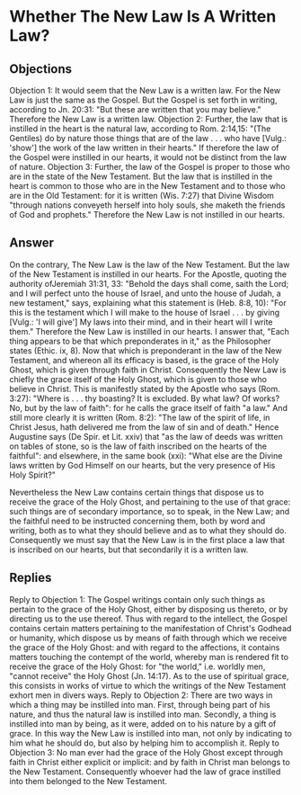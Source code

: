 # Whether The New Law Is A Written Law?
## Objections
Objection 1: It would seem that the New Law is a written law. For the New Law is just the same as the Gospel. But the Gospel is set forth in writing, according to Jn. 20:31: "But these are written that you may believe." Therefore the New Law is a written law.
Objection 2: Further, the law that is instilled in the heart is the natural law, according to Rom. 2:14,15: "(The Gentiles) do by nature those things that are of the law . . . who have [Vulg.: 'show'] the work of the law written in their hearts." If therefore the law of the Gospel were instilled in our hearts, it would not be distinct from the law of nature.
Objection 3: Further, the law of the Gospel is proper to those who are in the state of the New Testament. But the law that is instilled in the heart is common to those who are in the New Testament and to those who are in the Old Testament: for it is written (Wis. 7:27) that Divine Wisdom "through nations conveyeth herself into holy souls, she maketh the friends of God and prophets." Therefore the New Law is not instilled in our hearts.
## Answer
On the contrary, The New Law is the law of the New Testament. But the law of the New Testament is instilled in our hearts. For the Apostle, quoting the authority ofJeremiah 31:31, 33: "Behold the days shall come, saith the Lord; and I will perfect unto the house of Israel, and unto the house of Judah, a new testament," says, explaining what this statement is (Heb. 8:8, 10): "For this is the testament which I will make to the house of Israel . . . by giving [Vulg.: 'I will give'] My laws into their mind, and in their heart will I write them." Therefore the New Law is instilled in our hearts.
I answer that, "Each thing appears to be that which preponderates in it," as the Philosopher states (Ethic. ix, 8). Now that which is preponderant in the law of the New Testament, and whereon all its efficacy is based, is the grace of the Holy Ghost, which is given through faith in Christ. Consequently the New Law is chiefly the grace itself of the Holy Ghost, which is given to those who believe in Christ. This is manifestly stated by the Apostle who says (Rom. 3:27): "Where is . . . thy boasting? It is excluded. By what law? Of works? No, but by the law of faith": for he calls the grace itself of faith "a law." And still more clearly it is written (Rom. 8:2): "The law of the spirit of life, in Christ Jesus, hath delivered me from the law of sin and of death." Hence Augustine says (De Spir. et Lit. xxiv) that "as the law of deeds was written on tables of stone, so is the law of faith inscribed on the hearts of the faithful": and elsewhere, in the same book (xxi): "What else are the Divine laws written by God Himself on our hearts, but the very presence of His Holy Spirit?"

Nevertheless the New Law contains certain things that dispose us to receive the grace of the Holy Ghost, and pertaining to the use of that grace: such things are of secondary importance, so to speak, in the New Law; and the faithful need to be instructed concerning them, both by word and writing, both as to what they should believe and as to what they should do. Consequently we must say that the New Law is in the first place a law that is inscribed on our hearts, but that secondarily it is a written law.
## Replies
Reply to Objection 1: The Gospel writings contain only such things as pertain to the grace of the Holy Ghost, either by disposing us thereto, or by directing us to the use thereof. Thus with regard to the intellect, the Gospel contains certain matters pertaining to the manifestation of Christ's Godhead or humanity, which dispose us by means of faith through which we receive the grace of the Holy Ghost: and with regard to the affections, it contains matters touching the contempt of the world, whereby man is rendered fit to receive the grace of the Holy Ghost: for "the world," i.e. worldly men, "cannot receive" the Holy Ghost (Jn. 14:17). As to the use of spiritual grace, this consists in works of virtue to which the writings of the New Testament exhort men in divers ways.
Reply to Objection 2: There are two ways in which a thing may be instilled into man. First, through being part of his nature, and thus the natural law is instilled into man. Secondly, a thing is instilled into man by being, as it were, added on to his nature by a gift of grace. In this way the New Law is instilled into man, not only by indicating to him what he should do, but also by helping him to accomplish it.
Reply to Objection 3: No man ever had the grace of the Holy Ghost except through faith in Christ either explicit or implicit: and by faith in Christ man belongs to the New Testament. Consequently whoever had the law of grace instilled into them belonged to the New Testament.